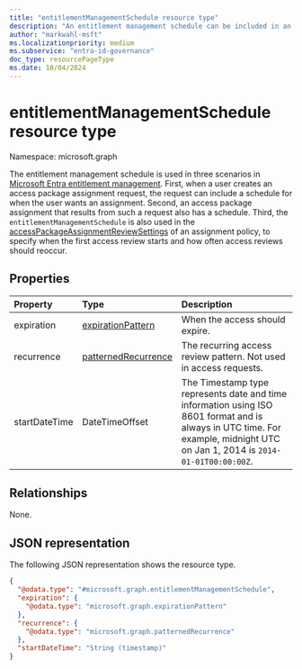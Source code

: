 ```yaml
---
title: "entitlementManagementSchedule resource type"
description: "An entitlement management schedule can be included in an access package assignment request and is present in an access package assignment. It's also used for access reviews schedules in a policy."
author: "markwahl-msft"
ms.localizationpriority: medium
ms.subservice: "entra-id-governance"
doc_type: resourcePageType
ms.date: 10/04/2024
---
```

# entitlementManagementSchedule resource type

Namespace: microsoft.graph

The entitlement management schedule is used in three scenarios in [Microsoft Entra entitlement management](entitlementmanagement-overview.md). First, when a user creates an access package assignment request, the request can include a schedule for when the user wants an assignment. Second, an access package assignment that results from such a request also has a schedule. Third, the `entitlementManagementSchedule` is also used in the [accessPackageAssignmentReviewSettings](accesspackageassignmentreviewsettings.md) of an assignment policy, to specify when the first access review starts and how often access reviews should reoccur.

## Properties
|Property|Type|Description|
|:---|:---|:---|
|expiration|[expirationPattern](../resources/expirationpattern.md)| When the access should expire. |
|recurrence|[patternedRecurrence](../resources/patternedrecurrence.md)|The recurring access review pattern. Not used in access requests.|
|startDateTime|DateTimeOffset|The Timestamp type represents date and time information using ISO 8601 format and is always in UTC time. For example, midnight UTC on Jan 1, 2014 is `2014-01-01T00:00:00Z`.|

## Relationships
None.
## JSON representation
The following JSON representation shows the resource type.
<!-- {
  "blockType": "resource",
  "@odata.type": "microsoft.graph.entitlementManagementSchedule"
}
-->
``` json
{
  "@odata.type": "#microsoft.graph.entitlementManagementSchedule",
  "expiration": {
    "@odata.type": "microsoft.graph.expirationPattern"
  },
  "recurrence": {
    "@odata.type": "microsoft.graph.patternedRecurrence"
  },
  "startDateTime": "String (timestamp)"
}
```
